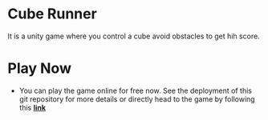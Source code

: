 # Cube Runner
It is a unity game where you control a cube avoid obstacles to get hih score.

# Play Now
* You can play the game online for free now. See the deployment of this git repository for more details or directly head to the game by following this [**link**](http://hemanth759.github.io/Cube-Runner)
